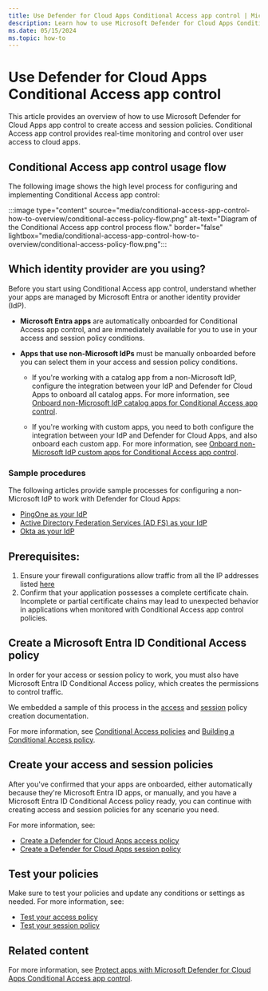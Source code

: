 ```yaml
---
title: Use Defender for Cloud Apps Conditional Access app control | Microsoft Defender for Cloud Apps
description: Learn how to use Microsoft Defender for Cloud Apps Conditional Access app control to create access and session policies for real-time monitoring and control over access to cloud apps.
ms.date: 05/15/2024
ms.topic: how-to
---
```


# Use Defender for Cloud Apps Conditional Access app control

This article provides an overview of how to use Microsoft Defender for Cloud Apps app control to create access and session policies. Conditional Access app control provides real-time monitoring and control over user access to cloud apps.

## Conditional Access app control usage flow

The following image shows the high level process for configuring and implementing Conditional Access app control:

:::image type="content" source="media/conditional-access-app-control-how-to-overview/conditional-access-policy-flow.png" alt-text="Diagram of the Conditional Access app control process flow." border="false" lightbox="media/conditional-access-app-control-how-to-overview/conditional-access-policy-flow.png":::

## Which identity provider are you using?

Before you start using Conditional Access app control, understand whether your apps are managed by Microsoft Entra or another identity provider (IdP).

- **Microsoft Entra apps** are automatically onboarded for Conditional Access app control, and are immediately available for you to use in your access and session policy conditions.

- **Apps that use non-Microsoft IdPs** must be manually onboarded before you can select them in your access and session policy conditions.

    - If you're working with a catalog app from a non-Microsoft IdP, configure the integration between your IdP and Defender for Cloud Apps to onboard all catalog apps. For more information, see [Onboard non-Microsoft IdP catalog apps for Conditional Access app control](proxy-deployment-featured-idp.md).

    - If you're working with custom apps, you need to both configure the integration between your IdP and Defender for Cloud Apps, and also onboard each custom app. For more information, see [Onboard non-Microsoft IdP custom apps for Conditional Access app control](proxy-deployment-any-app-idp.md).

### Sample procedures

The following articles provide sample processes for configuring a non-Microsoft IdP to work with Defender for Cloud Apps:

- [PingOne as your IdP](proxy-idp-pingone.md)
- [Active Directory Federation Services (AD FS) as your IdP](proxy-idp-adfs.md)
- [Okta as your IdP](proxy-idp-okta.md)

## Prerequisites: 
1. Ensure your firewall configurations allow traffic from all the IP addresses listed [here](network-requirements.md)
1. Confirm that your application possesses a complete certificate chain. Incomplete or partial certificate chains may lead to unexpected behavior in applications when monitored with Conditional Access app control policies.

## Create a Microsoft Entra ID Conditional Access policy

In order for your access or session policy to work, you must also have Microsoft Entra ID Conditional Access policy, which creates the permissions to control traffic.

We embedded a sample of this process in the [access](access-policy-aad.md) and [session](session-policy-aad.md) policy creation documentation. 

For more information, see [Conditional Access policies](/azure/active-directory/conditional-access/overview) and [Building a Conditional Access policy](/entra/identity/conditional-access/concept-conditional-access-policies).

## Create your access and session policies

After you've confirmed that your apps are onboarded, either automatically because they're Microsoft Entra ID apps, or manually, and you have a Microsoft Entra ID Conditional Access policy ready, you can continue with creating access and session policies for any scenario you need.

For more information, see:

- [Create a Defender for Cloud Apps access policy](access-policy-aad.md#create-a-defender-for-cloud-apps-access-policy)
- [Create a Defender for Cloud Apps session policy](session-policy-aad.md#create-a-defender-for-cloud-apps-session-policy)

## Test your policies

Make sure to test your policies and update any conditions or settings as needed. For more information, see:

- [Test your access policy](access-policy-aad.md#test-your-policy)
- [Test your session policy](session-policy-aad.md#test-your-policy)

## Related content

For more information, see [Protect apps with Microsoft Defender for Cloud Apps Conditional Access app control](proxy-intro-aad.md).

